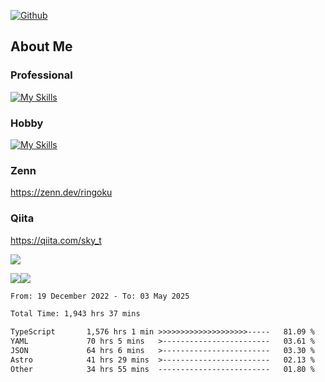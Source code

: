 [![Github](https://img.shields.io/github/followers/skyt-a?label=Follow&style=social)](https://github.com/skyt-a)

## About Me
### Professional
[![My Skills](https://skillicons.dev/icons?i=react,ts,js,nodejs,java,graphql,firebase,githubactions&theme=light)](https://skillicons.dev)
### Hobby
[![My Skills](https://skillicons.dev/icons?i=unity,rust,py&theme=light)](https://skillicons.dev)

### Zenn
https://zenn.dev/ringoku
### Qiita
https://qiita.com/sky_t


![](https://github-profile-summary-cards.vercel.app/api/cards/profile-details?username=skyt-a&theme=default)

![](https://github-profile-summary-cards.vercel.app/api/cards/repos-per-language?username=skyt-a&theme=default)![](https://github-profile-summary-cards.vercel.app/api/cards/stats?username=RinGoku&theme=default)

<!--START_SECTION:waka-->

```txt
From: 19 December 2022 - To: 03 May 2025

Total Time: 1,943 hrs 37 mins

TypeScript       1,576 hrs 1 min >>>>>>>>>>>>>>>>>>>>-----   81.09 %
YAML             70 hrs 5 mins   >------------------------   03.61 %
JSON             64 hrs 6 mins   >------------------------   03.30 %
Astro            41 hrs 29 mins  >------------------------   02.13 %
Other            34 hrs 55 mins  -------------------------   01.80 %
```

<!--END_SECTION:waka-->
